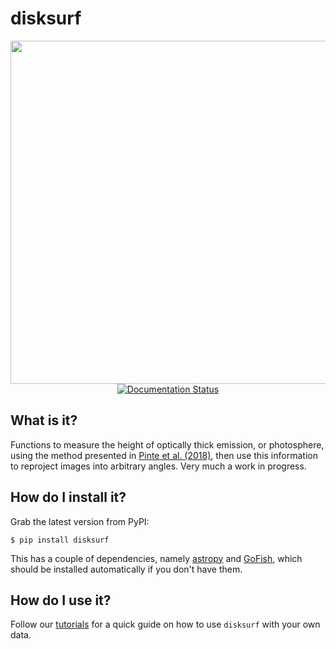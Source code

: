 # disksurf

<p align='center'>
  <img src="HD163296_zeroth.png" width="793" height="549">
  <br>
  <a href='https://disksurf.readthedocs.io/en/latest/?badge=latest'>
    <img src='https://readthedocs.org/projects/disksurf/badge/?version=latest' alt='Documentation Status' />
  </a>
</p>

## What is it?

Functions to measure the height of optically thick emission, or photosphere, using the method presented in [Pinte et al. (2018)](https://ui.adsabs.harvard.edu/abs/2018A%26A...609A..47P/abstract), then use this information to reproject images into arbitrary angles. Very much a work in progress.

## How do I install it?

Grab the latest version from PyPI:

```
$ pip install disksurf
```

This has a couple of dependencies, namely [astropy](https://github.com/astropy/astropy) and [GoFish](https://github.com/richteague/gofish), which should be installed automatically if you don't have them.

## How do I use it?

Follow our [tutorials](https://disksurf.readthedocs.io/en/latest/tutorials/tutorial_1.html) for a quick guide on how to use `disksurf` with your own data.
